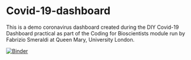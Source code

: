 # Covid-19-dashboard
This is a demo coronavirus dashboard created during the DIY Covid-19 Dashboard practical as part of the Coding for Bioscientists module run by Fabrizio Smeraldi at Queen Mary, University London.

[![Binder](https://mybinder.org/badge_logo.svg)](https://mybinder.org/v2/gh/yasmin-lm/Covid-19-dashboard/HEAD?urlpath=voila%2Frender%2FDashboard.ipynb)
